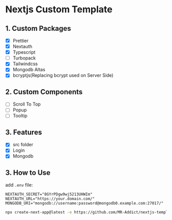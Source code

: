 # Nextjs Custom Template

## 1. Custom Packages

- [x] Prettier
- [x] Nextauth
- [x] Typescript
- [ ] Turbopack
- [x] Tailwindcss
- [x] Mongodb Altas
- [x] bcryptjs(Replacing bcrypt used on Server Side)

## 2. Custom Components

- [ ] Scroll To Top
- [ ] Popup
- [ ] Tooltip

## 3. Features

- [x] src folder
- [x] Login
- [x] Mongodb

## 3. How to Use

add `.env` file:

```env
NEXTAUTH_SECRET="8GYrPDgw9wj5213UHWIm"
NEXTAUTH_URL="https://your.domain.com/"
MONGODB_URI="mongodb://username:password@mongodb0.example.com:27017/"
```

```bash
npx create-next-app@latest -e https://github.com/MR-Addict/nextjs-template
```
